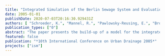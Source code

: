 ```yaml
---
title: "Integrated Simulation of the Berlin Sewage System and Evaluation of a global Real-time Control Concept"
date: 2005-01-01
publishDate: 2020-07-03T20:16:30.929431Z
authors: [ "Schroeder, K.", "Mannel, R.", "Pawlowsky-Reusing, E.", "Broll, J." ]
publication_types: ["0"]
abstract: "The paper presents the build-up of a model for the integrated simulation of the sewage system of Berlin, Germany, focusing on the catchment of the wastewater treatment plant Ruhleben. The Ruhleben catchment, draining 185 km² and a population of 1.38 million inhabitants is characterised by its high portion of combined sewerage. The model comprises the collection system, pump stations, pressurised mains and the wastewater treatment plant. Hydraulic and quality processes are taken into account. A preliminary assessment of the sewage system and the analysis of historical operational data showed a high potential concerning global real-time control of the pump stations. Three different global control scenarios have been studied on the basis of a long time simulation over 50 days and compared with a local control regime. The results show that the coordinated operation leads to a reduction of total emissions. Main improvements can be achieved concerning the discharges from combined sewer overflows. These improvements are of major significance due to the high hazard potential of combined sewer overflows."
featured: false
publication: "*10th International Conference on Urban Drainage 2005*"
projects: ["ism"]
---
```


